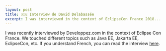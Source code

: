 ```yaml
---
layout: post
title: 🇫🇷 Interview de David Delabassée
excerpt: I was interviewed in the context of EclipseCon France 2018...
---
```


I was recently interviewed by Developpez.com in the context of Eclipse Con France. We touched different topics such as Java EE, Jakarta EE, EclipseCon, etc. If you understand French, you can read the interview [here](https://alain-bernard.developpez.com/interviews/david-delabassee-ecf2018/).

